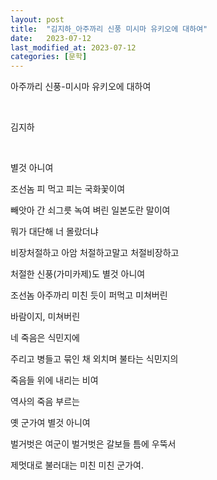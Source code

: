 ```yaml
---
layout: post
title:  "김지하_아주까리 신풍 미시마 유키오에 대하여"
date:   2023-07-12
last_modified_at: 2023-07-12
categories: [문학]
---
```


아주까리 신풍-미시마 유키오에 대하여

‍

김지하

‍

별것 아니여

조선놈 피 먹고 피는 국화꽃이여

빼앗아 간 쇠그릇 녹여 벼린 일본도란 말이여

뭐가 대단해 너 몰랐더냐

비장처절하고 아암 처절하고말고 처절비장하고

처절한 신풍(가미카제)도 별것 아니여

조선놈 아주까리 미친 듯이 퍼먹고 미쳐버린

바람이지, 미쳐버린

네 죽음은 식민지에

주리고 병들고 묶인 채 외치며 불타는 식민지의

죽음들 위에 내리는 비여

역사의 죽음 부르는

옛 군가여 별것 아니여

벌거벗은 여군이 벌거벗은 갈보들 틈에 우뚝서

제멋대로 불러대는 미친 미친 군가여.
